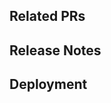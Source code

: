## Related PRs
<Links to external PRs required for release. These are copied from the PRs in the release.>

## Release Notes
<Copy from the release notes section of each PR.>

## Deployment
<Please indicate if any of the following are true. This data should be populated from a PR. Do not uncheck anything that is checked.>  
<Includes migrations>  
<Includes seeds>  
<Requires downtime>  
<Downtime is required if a service is going offline for large migrations or if dependencies in 2 repos needs to be launched at the same time.>  
<Copy any scripts required to run after releaseing a PR.>
